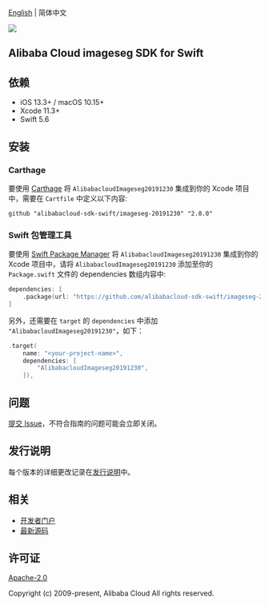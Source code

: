 [English](README.md) | 简体中文

![](https://aliyunsdk-pages.alicdn.com/icons/AlibabaCloud.svg)

## Alibaba Cloud imageseg SDK for Swift

## 依赖

- iOS 13.3+ / macOS 10.15+
- Xcode 11.3+
- Swift 5.6

## 安装

### Carthage

要使用 [Carthage](https://github.com/Carthage/Carthage) 将 `AlibabacloudImageseg20191230` 集成到你的 Xcode 项目中，需要在 `Cartfile` 中定义以下内容:

```ogdl
github "alibabacloud-sdk-swift/imageseg-20191230" "2.0.0"
```

### Swift 包管理工具

要使用 [Swift Package Manager](https://swift.org/package-manager/) 将 `AlibabacloudImageseg20191230` 集成到你的 Xcode 项目中，请将 `AlibabacloudImageseg20191230` 添加至你的 `Package.swift` 文件的 dependencies 数组内容中:

```swift
dependencies: [
    .package(url: "https://github.com/alibabacloud-sdk-swift/imageseg-20191230.git", from: "2.0.0")
]
```

另外，还需要在 `target` 的 `dependencies` 中添加 `"AlibabacloudImageseg20191230"`，如下：

```swift
.target(
    name: "<your-project-name>",
    dependencies: [
        "AlibabacloudImageseg20191230",
    ]),
```

## 问题

[提交 Issue](https://github.com/alibabacloud-sdk-swift/imageseg-20191230/issues/new)，不符合指南的问题可能会立即关闭。

## 发行说明

每个版本的详细更改记录在[发行说明](./ChangeLog.txt)中。

## 相关

* [开发者门户](https://next.api.aliyun.com/home)
* [最新源码](https://github.com/alibabacloud-sdk-swift/imageseg-20191230)

## 许可证

[Apache-2.0](http://www.apache.org/licenses/LICENSE-2.0)

Copyright (c) 2009-present, Alibaba Cloud All rights reserved.
